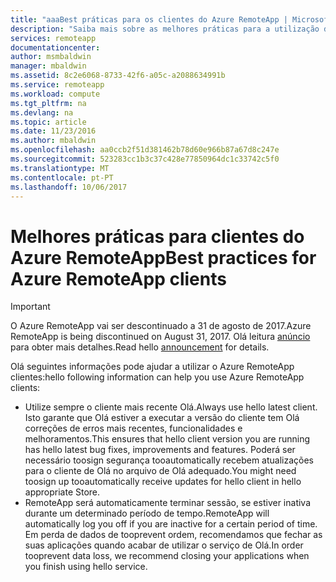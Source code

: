 ```yaml
---
title: "aaaBest práticas para os clientes do Azure RemoteApp | Microsoft Docs"
description: "Saiba mais sobre as melhores práticas para a utilização de clientes de RemoteApp Olá"
services: remoteapp
documentationcenter: 
author: msmbaldwin
manager: mbaldwin
ms.assetid: 8c2e6068-8733-42f6-a05c-a2088634991b
ms.service: remoteapp
ms.workload: compute
ms.tgt_pltfrm: na
ms.devlang: na
ms.topic: article
ms.date: 11/23/2016
ms.author: mbaldwin
ms.openlocfilehash: aa0ccb2f51d381462b78d60e966b87a67d8c247e
ms.sourcegitcommit: 523283cc1b3c37c428e77850964dc1c33742c5f0
ms.translationtype: MT
ms.contentlocale: pt-PT
ms.lasthandoff: 10/06/2017
---
```

# <a name="best-practices-for-azure-remoteapp-clients"></a><span data-ttu-id="776d8-103">Melhores práticas para clientes do Azure RemoteApp</span><span class="sxs-lookup"><span data-stu-id="776d8-103">Best practices for Azure RemoteApp clients</span></span>
> [!IMPORTANT]
> <span data-ttu-id="776d8-104">O Azure RemoteApp vai ser descontinuado a 31 de agosto de 2017.</span><span class="sxs-lookup"><span data-stu-id="776d8-104">Azure RemoteApp is being discontinued on August 31, 2017.</span></span> <span data-ttu-id="776d8-105">Olá leitura [anúncio](https://go.microsoft.com/fwlink/?linkid=821148) para obter mais detalhes.</span><span class="sxs-lookup"><span data-stu-id="776d8-105">Read hello [announcement](https://go.microsoft.com/fwlink/?linkid=821148) for details.</span></span>
> 
> 

<span data-ttu-id="776d8-106">Olá seguintes informações pode ajudar a utilizar o Azure RemoteApp clientes:</span><span class="sxs-lookup"><span data-stu-id="776d8-106">hello following information can help you use Azure RemoteApp clients:</span></span>

* <span data-ttu-id="776d8-107">Utilize sempre o cliente mais recente Olá.</span><span class="sxs-lookup"><span data-stu-id="776d8-107">Always use hello latest client.</span></span> <span data-ttu-id="776d8-108">Isto garante que Olá estiver a executar a versão do cliente tem Olá correções de erros mais recentes, funcionalidades e melhoramentos.</span><span class="sxs-lookup"><span data-stu-id="776d8-108">This ensures that hello client version you are running has hello latest bug fixes, improvements and features.</span></span> <span data-ttu-id="776d8-109">Poderá ser necessário toosign segurança tooautomatically recebem atualizações para o cliente de Olá no arquivo de Olá adequado.</span><span class="sxs-lookup"><span data-stu-id="776d8-109">You might need toosign up tooautomatically receive updates for hello client in hello appropriate Store.</span></span>
* <span data-ttu-id="776d8-110">RemoteApp será automaticamente terminar sessão, se estiver inativa durante um determinado período de tempo.</span><span class="sxs-lookup"><span data-stu-id="776d8-110">RemoteApp will automatically log you off if you are inactive for a certain period of time.</span></span> <span data-ttu-id="776d8-111">Em perda de dados de tooprevent ordem, recomendamos que fechar as suas aplicações quando acabar de utilizar o serviço de Olá.</span><span class="sxs-lookup"><span data-stu-id="776d8-111">In order tooprevent data loss, we recommend closing your applications when you finish using hello service.</span></span>

